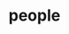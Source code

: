 ---
layout: profiles
permalink: /people/
title: people
description: Current and past lab members
nav: true 
nav_order: 4
profiles:
  - align: right
    name: Ruiting Shen
    image: headshots/headshot_rs.png
    content: about_ruiting_shen.md
    image_circular: true 
    more_info: >
      <a href="https://www.linkedin.com/in/ruiting-shen-ab382a258"><i class="fa-brands fa-linkedin fa-2xl"></i></a>
      <a href="https://ruitingshen81.github.io/"><i class="fa-solid fa-house fa-2xl"></i></a>
      <a href="mailto:rs8422@nyu.edu"><i class="fa-solid fa-envelope fa-2xl"></i></a>
      <a href="https://github.com/ruitingshen81/"><i class="fa-brands fa-github fa-2xl"></i></a>
      <a href="https://bsky.app/profile/ruitings.bsky.social"><i class="fa-brands fa-bluesky fa-2xl"></i></a>

  - align: left
    name: Yuan Huang
    image: headshots/headshot_yh.jpg
    content: about_yuan_huang.md
    image_circular: true 
    more_info: >
      <a href="https://www.linkedin.com/in/yuan-huang-a0074821b"><i class="fa-brands fa-linkedin fa-2xl"></i></a>
      <a href="mailto:yh2741@nyu.edu"><i class="fa-solid fa-envelope fa-2xl"></i></a>

  - align: right
    name: Yining Lu
    image: headshots/headshot_yl.jpg
    content: about_yining_lu.md
    image_circular: true 
    more_info: >
      <a href="https://www.linkedin.com/in/yining-lu-910534281"><i class="fa-brands fa-linkedin fa-2xl"></i></a>
      <a href="mailto:yl11897@nyu.edu"><i class="fa-solid fa-envelope fa-2xl"></i></a>

  - align: left
    image: headshots/headshot_xz.jpg
    content: about_victoria_zhang.md
    image_circular: true 
    more_info: >
      <a href="https://www.linkedin.com/in/victoria-zhang-ab3110148"><i class="fa-brands fa-linkedin fa-2xl"></i></a>
      <a href="mailto:xz2661@nyu.edu"><i class="fa-solid fa-envelope fa-2xl"></i></a>


      
---